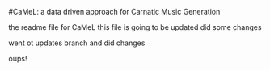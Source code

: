 #CaMeL: a data driven approach for Carnatic Music Generation

the readme file for CaMeL
this file is going to be updated
did some changes

went ot updates branch and did changes

oups!